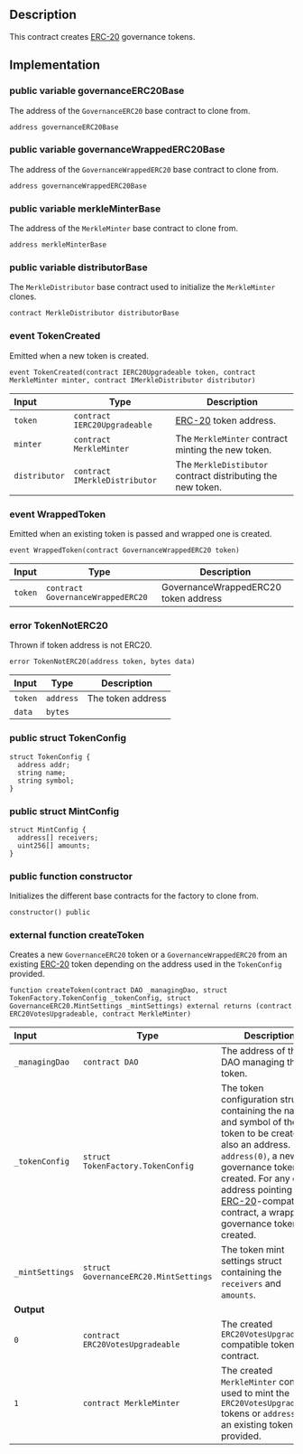 ## Description

This contract creates [ERC-20](https://eips.ethereum.org/EIPS/eip-20) governance tokens.

## Implementation

### public variable governanceERC20Base

The address of the `GovernanceERC20` base contract to clone from.

```solidity
address governanceERC20Base
```

### public variable governanceWrappedERC20Base

The address of the `GovernanceWrappedERC20` base contract to clone from.

```solidity
address governanceWrappedERC20Base
```

### public variable merkleMinterBase

The address of the `MerkleMinter` base contract to clone from.

```solidity
address merkleMinterBase
```

### public variable distributorBase

The `MerkleDistributor` base contract used to initialize the `MerkleMinter` clones.

```solidity
contract MerkleDistributor distributorBase
```

### event TokenCreated

Emitted when a new token is created.

```solidity
event TokenCreated(contract IERC20Upgradeable token, contract MerkleMinter minter, contract IMerkleDistributor distributor)
```

| Input         | Type                          | Description                                                    |
| :------------ | ----------------------------- | -------------------------------------------------------------- |
| `token`       | `contract IERC20Upgradeable`  | [ERC-20](https://eips.ethereum.org/EIPS/eip-20) token address. |
| `minter`      | `contract MerkleMinter`       | The `MerkleMinter` contract minting the new token.             |
| `distributor` | `contract IMerkleDistributor` | The `MerkleDistibutor` contract distributing the new token.    |

### event WrappedToken

Emitted when an existing token is passed and wrapped one is created.

```solidity
event WrappedToken(contract GovernanceWrappedERC20 token)
```

| Input   | Type                              | Description                          |
| :------ | --------------------------------- | ------------------------------------ |
| `token` | `contract GovernanceWrappedERC20` | GovernanceWrappedERC20 token address |

### error TokenNotERC20

Thrown if token address is not ERC20.

```solidity
error TokenNotERC20(address token, bytes data)
```

| Input   | Type      | Description       |
| :------ | --------- | ----------------- |
| `token` | `address` | The token address |
| `data`  | `bytes`   |                   |

### public struct TokenConfig

```solidity
struct TokenConfig {
  address addr;
  string name;
  string symbol;
}
```

### public struct MintConfig

```solidity
struct MintConfig {
  address[] receivers;
  uint256[] amounts;
}
```

### public function constructor

Initializes the different base contracts for the factory to clone from.

```solidity
constructor() public
```

### external function createToken

Creates a new `GovernanceERC20` token or a `GovernanceWrappedERC20` from an existing [ERC-20](https://eips.ethereum.org/EIPS/eip-20) token depending on the address used in the `TokenConfig` provided.

```solidity
function createToken(contract DAO _managingDao, struct TokenFactory.TokenConfig _tokenConfig, struct GovernanceERC20.MintSettings _mintSettings) external returns (contract ERC20VotesUpgradeable, contract MerkleMinter)
```

| Input           | Type                                  | Description                                                                                                                                                                                                                                                                                                          |
| :-------------- | ------------------------------------- | -------------------------------------------------------------------------------------------------------------------------------------------------------------------------------------------------------------------------------------------------------------------------------------------------------------------- |
| `_managingDao`  | `contract DAO`                        | The address of the DAO managing the token.                                                                                                                                                                                                                                                                           |
| `_tokenConfig`  | `struct TokenFactory.TokenConfig`     | The token configuration struct containing the name, and symbol of the token to be create, but also an address. For `address(0)`, a new governance token is created. For any other address pointing to an [ERC-20](https://eips.ethereum.org/EIPS/eip-20)-compatible contract, a wrapped governance token is created. |
| `_mintSettings` | `struct GovernanceERC20.MintSettings` | The token mint settings struct containing the `receivers` and `amounts`.                                                                                                                                                                                                                                             |
| **Output**      |                                       |
| `0`             | `contract ERC20VotesUpgradeable`      | The created `ERC20VotesUpgradeable` compatible token contract.                                                                                                                                                                                                                                                       |
| `1`             | `contract MerkleMinter`               | The created `MerkleMinter` contract used to mint the `ERC20VotesUpgradeable` tokens or `address(0)` if an existing token was provided.                                                                                                                                                                               |

<!--CONTRACT_END-->

